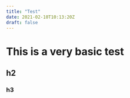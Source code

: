 ```yaml
---
title: "Test"
date: 2021-02-10T10:13:20Z
draft: false
---
```

# This is a very basic test

## h2

### h3
